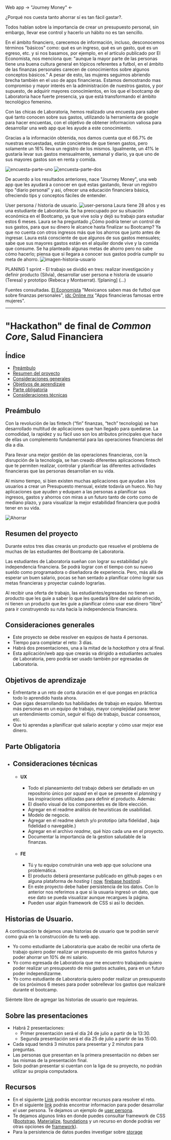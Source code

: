 Web app -> "Journey Money" <-
 
 ¿Porqué nos cuesta tanto ahorrar sí es tan fácil gastar?.

 Todos hablan sobre la importancia de crear un presupuesto  personal, sin embargo, llevar ese control y hacerlo un hábito no es tan sencillo. 

 En el ámbito financiero, carecemos de información, incluso, desconocemos términos "básicos" como: qué es un ingreso, qué es un gasto, qué es un egreso, etc. y si nos basamos, por ejemplo, en el artículo publicado por El Economista, nos menciona que: "aunque la mayor parte de las personas tiene una buena cultura general en tópicos referentes a futbol, en el ámbito de las finanzas personales carecen de conocimientos sobre algunos conceptos básicos."
 A pesar de esto, las mujeres seguimos abriendo brecha también en el uso de apps financieras. Estamos demostrando mas compromiso y mayor interés en la administración de nuestros gastos, y por supuesto, de adquirir mayores conocimientos, en los que el bootcamp de Laboratoria hace fuerte presencia, ya que está transformando el ámbito tecnológico femenino. 
 
 Con las chicas de Laboratoria, hemos realizado una encuesta para saber qué tanto conocen sobre sus gastos, utilizando la herramienta de google para hacer encuentas, con el objetivo de obtener informacion valiosa para desarrollar una web app que les ayude a este conocimiento.

Gracias a la información obtenida, nos damos cuenta que el 66.7% de nuestras encuestadas, están concientes de que tienen gastos, pero solamente un 16% lleva un registro de los mismos. Igualmente, un 41% le gustaría levar sus gastos mensualmente, semanal y diario, ya que uno de sus mayores gastos son en renta y comida.


 ![encuesta-parte-uno](https://github.com/MontseRV/MEX008-hackathon-Interna-SF/blob/master/img-readme/form-1.png)
 ![encuesta-parte-dos](https://github.com/MontseRV/MEX008-hackathon-Interna-SF/blob/master/img-readme/form-2.png)


De acuerdo a los resultados anteriores, nace "Journey Money", una web app que les ayudará a conocer en qué estas gastando, llevar un registro tipo "diario personal" y asi, ofrecer una educación financiera básica, ofreciendo tips y conceptos fáciles de entender.

User persona / historia de usuario.
 ![user-persona](https://github.com/silviatrinidad/MEX008-hackathon-Interna-SF/blob/branch-silvia/img-readme/user-persona.png)
 Laura  tiene 28 años y es una estudiante de Laboratoria. Se ha preocupado por su situación económica en el Bootcamp, ya que vive sola y dejó su trabajo para estudiar estos 6 meses. Laura se ha preguntado ¿Cómo podría tener un control de sus gastos, para que su dinero le alcance hasta finalizar su Bootcamp? 
Ya que no cuenta con otros ingresos más que los ahorros que junto antes de ingresar. Laura está consciente de que algunos de sus gastos mensuales;  sabe que sus mayores gastos están en el alquiler donde vive y la comida que consume. Se ha planteado algunas metas de ahorro pero no sabe cómo hacerlo; piensa que si llegara a conocer sus gastos podría cumplir su meta de ahorro. 
![imagen-historia-usuario](https://github.com/silviatrinidad/MEX008-hackathon-Interna-SF/blob/branch-silvia/img-readme/historia-usuario.jpg)


PLANING 1 sprint - El trabajo se dividió en tres: realizar investigación y definir producto (Silvia), desarrollar user persona e historia de usuario (Teresa) y prototipo (Rebeca y Montserrat).
![planing] (...)


Fuentes consultadas.
[El Economista](https://www.eleconomista.com.mx/finanzaspersonales/Mexicanos-saben-mas-de-futbol-que-sobre-finanzas-personales-20180619-0136.html) "Mexicanos saben mas de futbol que sobre finanzas personales",
[idc Online mx](https://idconline.mx/finanzas/2019/04/11/apps-financieras-famosas-entre-las-mujeres) "Apps financieras famosas entre mujeres".


--------------------------------------------------


# "Hackathon" de final de _Common Core_, Salud Financiera

## Índice

- [Preámbulo](#preámbulo)
- [Resumen del proyecto](#resumen-del-proyecto)
- [Consideraciones generales](#consideraciones-generales)
- [Objetivos de aprendizaje](#objetivos-de-aprendizaje)
- [Parte obligatoria](#parte-obligatoria)
- [Consideraciones técnicas](#consideraciones-técnicas)



## Preámbulo

Con la revolución de las fintech (“fin” finanzas, “tech” tecnología) se han desarrollado multitud de aplicaciones que han llegado para quedarse. La comodidad, la rapidez y su fácil uso son los atributos principales que hace de ellas un complemento fundamental para las operaciones financieras del día a día.

Para llevar una mejor gestión de las operaciones financieras, con la disrupción de la tecnología, se han creado diferentes aplicaciones fintech que te permiten realizar, controlar y planificar las diferentes actividades financieras que las personas desarrollan en su vida. 

Al mismo tiempo, si bien existen muchas aplicaciones que ayudan a los usuarios a crear un Presupuesto mensual, existe todavía un hueco. No hay aplicaciones que ayuden y eduquen a las personas a planificar sus ingresos, gastos y ahorros con miras a un futuro tanto de corto como de mediano plazo, y para visualizar la mejor estabilidad financiera que podrá tener en su vida.


![Ahorrar](https://media.giphy.com/media/l41YhVfr4kOzSBSMM/giphy.gif)

## Resumen del proyecto

Durante estos tres días crearás un producto que resuelve el problema de muchas de las estudiantes del Bootcamp de Laboratoria.

Las estudiantes de Laboratoria sueñan con lograr su estabilidad y/o independencia financiera. Se podrá lograr con el tiempo con su nuevo sueldo como programadora o diseñadora de experiencia.  Pero, más allá de esperar un buen salario, pocas se han sentado a planificar cómo lograr sus metas financieras y proyectar cuándo lograrlas. 

Al recibir una oferta de trabajo, las estudiantes/egresadas no tienen un producto que les guíe a saber lo que les quedará libre del salario ofrecido, ni tienen un producto que les guíe a planificar cómo usar ese dinero “libre” para ir construyendo su ruta hacia la independencia financiera.


## Consideraciones generales

- Este proyecto se debe resolver en equipos de hasta 4 personas.
- Tiempo para completar el reto: 3 días.
- Habrá dos presentaciones, una a la mitad de la _hackathon_ y otra al final.
- Esta aplicación/web app que crearás va dirigido a estudiantes actuales de Laboratoria, pero podría ser usado también por egresadas de Laboratoria.

## Objetivos de aprendizaje

- Enfrentarte a un reto de corta duración en el que pongas
  en práctica todo lo aprendido hasta ahora.
- Que sigas desarrollando tus habilidades de trabajo en equipo. Mientras más
  personas en un equipo de trabajo, mayor complejidad para: tener un
  entendimiento común, seguir el flujo de trabajo, buscar consensos, etc.
- Que tú aprendas a planificar qué salario aceptar y cómo usar mejor ese dinero.

## Parte Obligatoria

- ## Consideraciones técnicas

	- #### UX
		- Todo el planeamiento del trabajo deberá ser detallado en un repositorio único
		por _squad_ en el que se presente el _planning_
		y las inspiraciones utilizadas para definir el producto. 
		Además:
		- El diseño visual de los componentes es de libre elección.
		- Agregar en el readme análisis de heurísticas de usabilidad.
		- Modelo de negocio.
		- Agregar en el readme sketch y/o prototipo (alta fidelidad , baja fidelidad o navegable.)
		- Agregar en el archivo _readme_, qué hizo cada una en el proyecto.
		- Documentar la importancia de la gestion saludable de la finanzas.

	- #### FE
		- Tú y tu equipo construirán una web app que solucione una problemática.
		- El producto deberá presentarse publicado en github pages o en alguna plataforma de _hosting_ ( [now](https://zeit.co/now), [firebase hosting](https://firebase.google.com/products/hosting/)).
		- En este proyecto debe haber persistencia de los datos. Con lo anterior nos referimos a que si la usuaria ingresó  un dato, que ese dato se pueda visualizar aunque recargues la página.
		- Pueden usar algún framework de CSS si así lo deciden.
	
## Historias de Usuario.
A continuación te dejamos unas historias de usuario que te podrán servir como guía en la construcción de tu web app.

- Yo como estudiante de Laboratoria que acabo de recibir una oferta de trabajo quiero poder realizar un presupuesto de mis gastos futuros y poder ahorrar un 10% de mi salario.
- Yo como egresada de Laboratoria que me encuentro trabajando quiero poder realizar un presupuesto de mis gastos actuales, para en un futuro poder independizarme.
- Yo como estudiante de Laboratoria quiero poder realizar un presupuesto de los próximos 6 meses para poder sobrellevar los gastos que realizaré durante el bootcamp.

Siéntete libre de agregar las historias de usuario que requieras.

## Sobre las presentaciones

- Habrá 2 presentaciones:
	- Primer presentación será el día 24 de julio a partir de la 13:30.
	- Segunda presentación será el día 25 de julio a partir de las 15:00.
- Cada squad tendrá 3 minutos para presentar y 2 minutos para preguntas.
- Las personas que presentan en la primera presentación no deben ser las mismas de la presentación final.
- Solo podran presentar si cuentan con la liga de su proyecto, no podrán utilizar su propia computadora.

## Recursos

- En el siguiente [Link](https://drive.google.com/drive/folders/1lnwTDlIavnUCHbAfFXS2jPNQKDlCAhRM?usp=sharing) podrás encontrar recursos para resolver el reto.
- En el siguiente [link](https://www.nngroup.com/articles/persona/) podrás encontrar informacion para poder desarrollar el user persona. Te dejamos un ejemplo de [user persona](http://www.businessdesigntools.com/portfolio-items/persona-canvas/).
- Te dejamos algunos links en donde puedes consultar framework de CSS ([Bootstrap](https://getbootstrap.com/), [Materialize](https://materializecss.com/), [foundations](https://foundation.zurb.com/) y un recurso en donde podrás ver otras opciones de [framework](https://scotch.io/bar-talk/6-popular-css-frameworks-to-use-in-2019)).
- Para la persistencia de datos puedes investigar sobre [storage](https://developer.mozilla.org/en-US/docs/Web/API/Storage)

